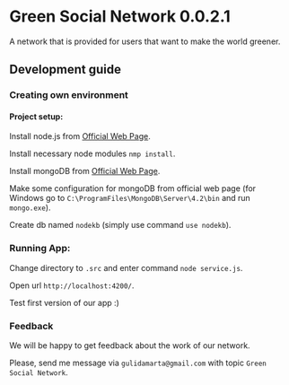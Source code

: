 # Green Social Network 0.0.2.1

A network that is provided for users that want to make the world greener.

## Development guide

### Creating own environment

#### Project setup:

Install node.js from [Official Web Page](#https://nodejs.org/en/download/).

Install necessary node modules `nmp install`.

Install mongoDB from [Official Web Page](#https://www.mongodb.com/download-center/community).

Make some configuration for mongoDB from official web page (for Windows go to `C:\ProgramFiles\MongoDB\Server\4.2\bin` and run `mongo.exe`).

Create db named `nodekb` (simply use command `use nodekb`).

### Running App:

Change directory to `.src` and enter command `node service.js`.

Open url `http://localhost:4200/`. 

Test first version of our app :)


### Feedback

We will be happy to get feedback about the work of our network. 

Please, send me message via `gulidamarta@gmail.com` with topic `Green Social Network`.
